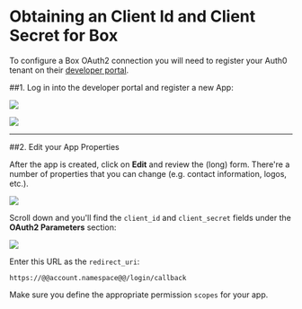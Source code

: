 # Obtaining an Client Id and Client Secret for Box

To configure a Box OAuth2 connection you will need to register your Auth0 tenant on their [developer portal](https://developers.box.com/).

##1. Log in into the developer portal and register a new App:

![](@@env.MEDIA_URL@@/articles/connections/box/box-register-1.png)

![](@@env.MEDIA_URL@@/articles/connections/box/box-register-2.png)

---

##2. Edit your App Properties

After the app is created, click on __Edit__ and review the (long) form. There're a number of properties that you can change (e.g. contact information, logos, etc.).

![](@@env.MEDIA_URL@@/articles/connections/box/box-register-3.png)

Scroll down and you'll find the `client_id` and `client_secret` fields under the __OAuth2 Parameters__ section:

![](@@env.MEDIA_URL@@/articles/connections/box/box-register-4.png)

Enter this URL as the `redirect_uri`:

	https://@@account.namespace@@/login/callback

Make sure you define the appropriate permission `scopes` for your app.

